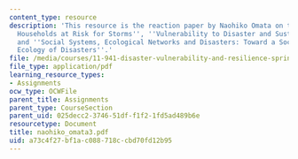 ```yaml
---
content_type: resource
description: 'This resource is the reaction paper by Naohiko Omata on the topic ''Targeting
  Households at Risk for Storms'', ''Vulnerability to Disaster and Sustainable Development'',
  and ''Social Systems, Ecological Networks and Disasters: Toward a Socio-Political
  Ecology of Disasters''.'
file: /media/courses/11-941-disaster-vulnerability-and-resilience-spring-2005/a73c4f27bf1ac088718ccbd70fd12b95_naohiko_omata3.pdf
file_type: application/pdf
learning_resource_types:
- Assignments
ocw_type: OCWFile
parent_title: Assignments
parent_type: CourseSection
parent_uid: 025decc2-3746-51df-f1f2-1fd5ad489b6e
resourcetype: Document
title: naohiko_omata3.pdf
uid: a73c4f27-bf1a-c088-718c-cbd70fd12b95
---
```

